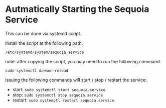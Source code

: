 # Autmatically Starting the Sequoia Service 

This can be done via systemd script.

Install the script at the following path:

`/etc/systemd/system/sequoia.service`

note: after copying the script, you may need to run the following command:

`sudo systemctl daemon-reload`

Issuing the following commands will start / stop / restart the service:

* start: `sudo systemctl start sequoia.service`
* stop: `sudo systemctl stop sequoia.service`
* restart: `sudo systemctl restart sequoia.service`
